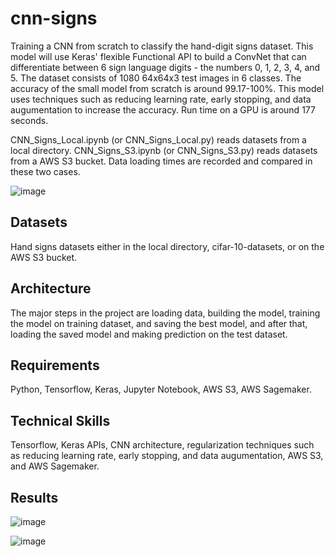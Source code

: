 # cnn-signs
Training a CNN from scratch to classify the hand-digit signs dataset. This model will use Keras' flexible Functional API to build a ConvNet that can differentiate between 6 sign language digits - the numbers 0, 1, 2, 3, 4, and 5. The dataset consists of 1080 64x64x3 test images in 6 classes. The accuracy of the small model from scratch is around 99.17-100%. This model uses techniques such as reducing learning rate, early stopping, and data augumentation to increase the accuracy. Run time on a GPU is around 177 seconds.

CNN_Signs_Local.ipynb (or CNN_Signs_Local.py) reads datasets from a local directory. CNN_Signs_S3.ipynb (or CNN_Signs_S3.py) reads datasets from a AWS S3 bucket. Data loading times are recorded and compared in these two cases.

![image](https://github.com/carab9/signs/blob/main/SIGNS.png?raw=true)

## Datasets
Hand signs datasets either in the local directory, cifar-10-datasets, or on the AWS S3 bucket.

## Architecture

The major steps in the project are loading data, building the model, training the model on training dataset, and saving the best model, and after that, loading the saved model and making prediction on the test dataset.

## Requirements
Python, Tensorflow, Keras, Jupyter Notebook, AWS S3, AWS Sagemaker.

## Technical Skills
Tensorflow, Keras APIs, CNN architecture, regularization techniques such as reducing learning rate, early stopping, and data augumentation, AWS S3, and AWS Sagemaker.

## Results
![image](https://github.com/carab9/signs/blob/main/signs_loss.png?raw=true)

![image](https://github.com/carab9/signs/blob/main/signs_accuracy.png?raw=true)
